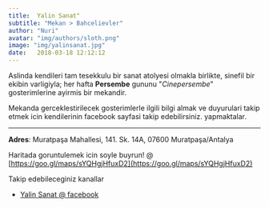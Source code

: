 ```yaml
---
title:  Yalin Sanat"
subtitle: "Mekan > Bahcelievler"
author: "Nuri"
avatar: "img/authors/sloth.png"
image: "img/yalinsanat.jpg"
date:   2018-03-18 12:12:12
---
```


Aslinda kendileri tam tesekkulu bir sanat atolyesi olmakla birlikte, sinefil bir ekibin varligiyla; her hafta **Persembe** gununu "_Cinepersembe_" gosterimlerine ayirmis bir mekandir. 

Mekanda gerceklestirilecek gosterimlerle ilgili bilgi almak ve duyurulari takip etmek icin kendilerinin facebook sayfasi takip edebilirsiniz. yapmaktalar.


----

**Adres**: Muratpaşa Mahallesi, 141. Sk. 14A, 07600 Muratpaşa/Antalya

Haritada goruntulemek icin soyle buyrun! @ [https://goo.gl/maps/sYQHgjHfuxD2](https://goo.gl/maps/sYQHgjHfuxD2)

Takip edebileceginiz kanallar
- [Yalin Sanat @ facebook](https://www.facebook.com/AtolyeYalin/) 

